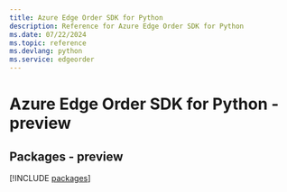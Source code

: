 ```yaml
---
title: Azure Edge Order SDK for Python
description: Reference for Azure Edge Order SDK for Python
ms.date: 07/22/2024
ms.topic: reference
ms.devlang: python
ms.service: edgeorder
---
```

# Azure Edge Order SDK for Python - preview
## Packages - preview
[!INCLUDE [packages](edge-order-index.md)]
